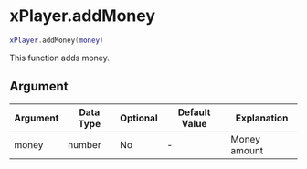 # xPlayer.addMoney

```lua
xPlayer.addMoney(money)
```

This function adds money.

## Argument

| Argument | Data Type | Optional | Default Value | Explanation  |
|----------|-----------|----------|---------------|--------------|
| money    | number    | No       | -             | Money amount |
